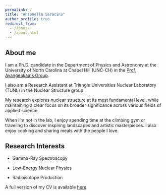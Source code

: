 ```yaml
---
permalink: /
title: "Antonella Saracino"
author_profile: true
redirect_from: 
  - /about/
  - /about.html
---
```


About me
-

I am a Ph.D. candidate in the Department of Physics and Astronomy at the University of North Carolina at Chapel Hill (UNC-CH) in the [Prof. Ayangeakaa's Group](https://tarheels.live/ayangeakaa/).

I also am a Research Assistant at Triangle Universities Nuclear Laboratory (TUNL) in the Nuclear Structure group.

My research explores nuclear structure at its most fundamental level, while maintaining a clear focus on its broader significance across various fields of applied science.

When I’m not in the lab, I enjoy spending time at the climbing gym or traveling to discover inspiring landscapes and artistic masterpieces. I also enjoy cooking and sharing meals with the people I love.

Research Interests 
-
- Gamma-Ray Spectroscopy
+ Low-Energy Nuclear Physics
* Radioisotope Production
  

A full version of my CV is available [here](/files/Curriculum_Vitae.pdf)
